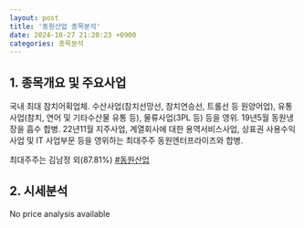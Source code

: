 ```yaml
---
layout: post
title: '동원산업 종목분석'
date: 2024-10-27 21:20:23 +0900
categories: 종목분석
---
```


## 1. 종목개요 및 주요사업

국내 최대 참치어획업체. 수산사업(참치선망선, 참치연승선, 트롤선 등 원양어업), 유통사업(참치, 연어 및 기타수산물 유통 등), 물류사업(3PL 등) 등을 영위. 19년5월 동원냉장을 흡수 합병. 22년11월 지주사업, 계열회사에 대한 용역서비스사업, 상표권 사용수익사업 및 IT 사업부문 등을 영위하는 최대주주 동원엔터프라이즈와 합병.

최대주주는 김남정 외(87.81%)
[#동원산업](#)

## 2. 시세분석

No price analysis available
